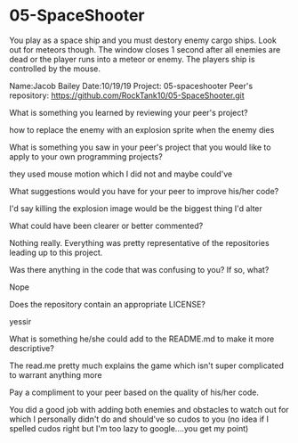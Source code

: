 # 05-SpaceShooter
You play as a space ship and you must destory enemy cargo ships.
Look out for meteors though.
The window closes 1 second after all enemies are dead or the player runs into a meteor or enemy.
The players ship is controlled by the mouse.


Name:Jacob Bailey
Date:10/19/19
Project: 05-spaceshooter
Peer's repository: https://github.com/RockTank10/05-SpaceShooter.git



What is something you learned by reviewing your peer's project?

 how to replace the enemy with an explosion sprite when the enemy dies

What is something you saw in your peer's project that you would like to apply to your own programming projects?

they used mouse motion which I did not and maybe could've

What suggestions would you have for your peer to improve his/her code?

I'd say killing the explosion image would be the biggest thing I'd alter

What could have been clearer or better commented?

Nothing really. Everything was pretty representative of the repositories leading up to this project.

Was there anything in the code that was confusing to you? If so, what?

Nope

Does the repository contain an appropriate LICENSE?

yessir

What is something he/she could add to the README.md to make it more descriptive?

The read.me pretty much explains the game which isn't super complicated to warrant anything more

Pay a compliment to your peer based on the quality of his/her code.

You did a good job with adding both enemies and obstacles to watch out for which I personally didn't do and should've so cudos to you (no idea if I spelled cudos right but I'm too lazy to google....you get my point)